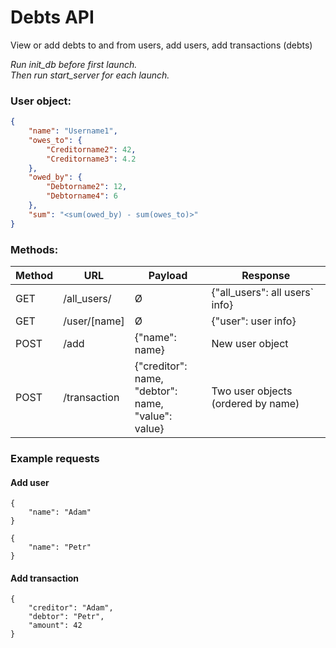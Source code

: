 # Debts API
View or add debts to and from users, add users, add transactions (debts)
 
*Run init_db before first launch. </br>
Then run start_server for each launch.*

### User object:
```json
{
    "name": "Username1",
    "owes_to": {
        "Creditorname2": 42,
        "Creditorname3": 4.2
    },
    "owed_by": {
        "Debtorname2": 12,
        "Debtorname4": 6
    },
    "sum": "<sum(owed_by) - sum(owes_to)>"
}
```
### Methods:
| Method | URL          | Payload                                                      | Response                           |
|--------|--------------|--------------------------------------------------------------|------------------------------------|
| GET    | /all_users/  | Ø                                                            | {"all_users": all users` info}     |
| GET    | /user/[name] | Ø                                                            | {"user": user info}                | 
| POST   | /add         | {"name": name}                                               | New user object                    |
| POST   | /transaction | {"creditor": name, <br/>"debtor": name, <br/>"value": value} | Two user objects (ordered by name) |

### Example requests
#### Add user
```
{
    "name": "Adam"
}
```
```
{
    "name": "Petr"
}
```
#### Add transaction
```
{
    "creditor": "Adam",
    "debtor": "Petr",
    "amount": 42
}
```